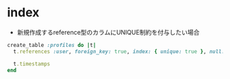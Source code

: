 # index
- 新規作成するreference型のカラムにUNIQUE制約を付与したい場合

```ruby
create_table :profiles do |t|
  t.references :user, foreign_key: true, index: { unique: true }, null: false

  t.timestamps
end
```
